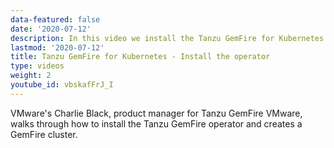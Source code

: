 ```yaml
---
data-featured: false
date: '2020-07-12'
description: In this video we install the Tanzu GemFire for Kubernetes operator and create our first cluster.    
lastmod: '2020-07-12'
title: Tanzu GemFire for Kubernetes - Install the operator
type: videos
weight: 2
youtube_id: vbskafFrJ_I
---
```


VMware's Charlie Black, product manager for Tanzu GemFire VMware, walks through how to install the Tanzu GemFire operator and creates a GemFire cluster. 